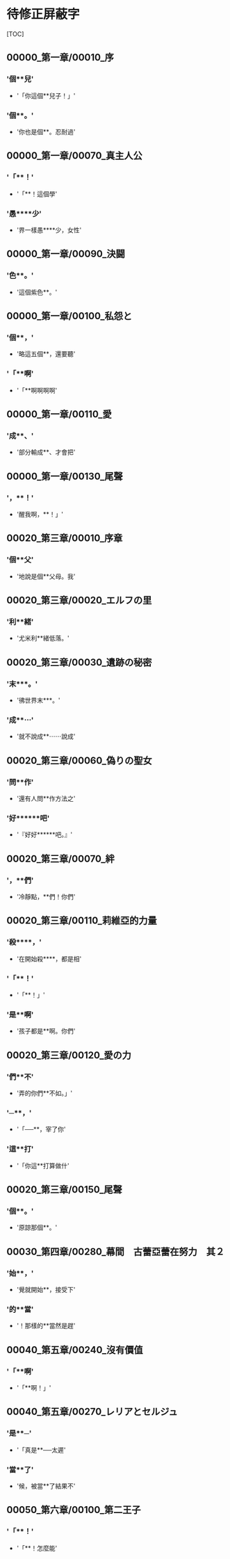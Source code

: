 # 待修正屏蔽字

[TOC]

## 00000_第一章/00010_序

### '個**兒'

- '「你這個**兒子！」'

### '個**。'

- '你也是個**。忍耐過'


## 00000_第一章/00070_真主人公

### '「**！'

- '「**！這個學'

### '愚****少'

- '界一樣愚****少，女性'


## 00000_第一章/00090_決闘

### '色**。'

- '這個紫色**。'


## 00000_第一章/00100_私怨と

### '個**，'

- '略這五個**，還要聽'

### '「**啊'

- '「**啊啊啊啊'


## 00000_第一章/00110_愛

### '成**、'

- '部分輸成**、才會把'


## 00000_第一章/00130_尾聲

### '，**！'

- '醒我啊，**！」'


## 00020_第三章/00010_序章

### '個**父'

- '地說是個**父母。我'


## 00020_第三章/00020_エルフの里

### '利**緒'

- '尤米利**緒低落。'


## 00020_第三章/00030_遺跡の秘密

### '末***。'

- '彿世界末***。'

### '成**⋯'

- '就不說成**⋯⋯說成'


## 00020_第三章/00060_偽りの聖女

### '問**作'

- '還有人問**作方法之'

### '好******吧'

- '『好好******吧。』'


## 00020_第三章/00070_絆

### '，**們'

- '冷靜點，**們！你們'


## 00020_第三章/00110_莉維亞的力量

### '殺****，'

- '在開始殺****，都是相'

### '「**！'

- '「**！」'

### '是**啊'

- '孩子都是**啊。你們'


## 00020_第三章/00120_愛の力

### '們**不'

- '弄的你們**不如。」'

### '─**，'

- '「──**，宰了你'

### '這**打'

- '「你這**打算做什'


## 00020_第三章/00150_尾聲

### '個**。'

- '原諒那個**。'


## 00030_第四章/00280_幕間　古蕾亞蕾在努力　其２

### '始**，'

- '覺就開始**，接受下'

### '的**當'

- '！那樣的**當然是趕'


## 00040_第五章/00240_沒有價值

### '「**啊'

- '「**啊！」'


## 00040_第五章/00270_レリアとセルジュ

### '是**─'

- '「真是**──太遲'

### '當**了'

- '候，被當**了結果不'


## 00050_第六章/00100_第二王子

### '「**！'

- '「**！怎麼能'
